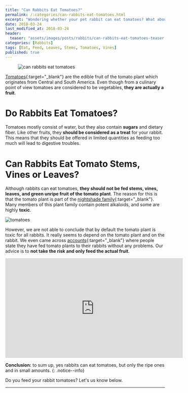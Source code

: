 ```yaml
---
title: "Can Rabbits Eat Tomatoes?"
permalink: /:categories/can-rabbits-eat-tomatoes.html
excerpt: "Wondering whether your pet rabbit can eat tomatoes? What about the stems, vines or leaves? Read this post to find out if they are healthy and learn some great tips on how to feed them."
date: 2018-03-24
last_modified_at: 2018-03-24
header:
  teaser: "assets/images/posts/rabbits/can-rabbits-eat-tomatoes-teaser.jpg"
categories: [Rabbits]
tags: [Eat, Feed, Leaves, Stems, Tomatoes, Vines]
published: true
---
```


<figure>
  <img src="{{ site.url }}/assets/images/posts/rabbits/can-rabbits-eat-tomatoes.jpg" alt="can rabbits eat tomatoes" class="title-banner">
</figure>

[Tomatoes](https://en.wikipedia.org/wiki/Tomato){:target="_blank"} are the edible fruit of the tomato plant which originates from Central and South America. Even though from a culinary point of view tomatoes are considered to be vegetables, **they are actually a fruit**.

# Do Rabbits Eat Tomatoes?

Tomatoes mostly consist of water, but they also contain **sugars** and dietary fiber. Like other fruits, they **should be considered as a treat** for your rabbit. This means that they should be offered in limited quantities as feeding too much will lead to digestive troubles.

# Can Rabbits Eat Tomato Stems, Vines or Leaves?

Although rabbits can eat tomatoes, **they should not be fed stems, vines, leaves, and green unripe fruit of the tomato plant**. The reason for this is that the tomato plant is part of the [nightshade family](https://en.wikipedia.org/wiki/Solanaceae){:target="_blank"}. Many members of this plant family contain potent alkaloids, and some are highly **toxic**.

<img src="{{ site.url }}/assets/images/posts/food/tomatoes.jpg" alt="tomatoes" class="align-right">

However, we are not able to conclude that by default the tomato plant is toxic for all rabbits. It really seems to depend on the tomato plant and on the rabbit. We even came across [accounts](http://rabbittalk.com/should-rabbits-eat-tomato-greens-t4411.html#p43266){:target="_blank"} where people state they have fed tomato plants to their rabbits without any problems. Our advice is to **not take the risk and only feed the actual fruit**.

<iframe width="560" height="315" src="https://www.youtube.com/embed/3qsx3xAGSng" frameborder="0" allowfullscreen></iframe>

**Conclusion:** to sum up, yes rabbits can eat tomatoes, but only the ripe ones and in small amounts.
{: .notice--info}

Do you feed your rabbit tomatoes? Let's us know below.

---
